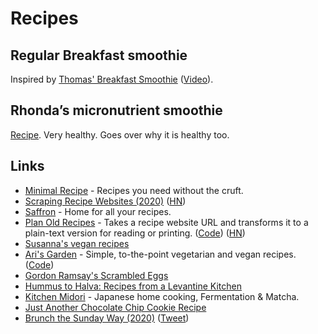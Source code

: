 # Recipes

## Regular Breakfast smoothie

Inspired by [Thomas' Breakfast Smoothie](https://docs.google.com/spreadsheets/d/1sgtbqVnotvY1Ir2S60J9m62yGPVkm2nRmbwrfZAoc6Y/htmlview) \([Video](https://www.youtube.com/watch?v=fyyKrMeNPBM)\).

## Rhonda’s micronutrient smoothie

[Recipe](https://www.foundmyfitness.com/reports/micronutrient-smoothie.pdf). Very healthy. Goes over why it is healthy too.

## Links

* [Minimal Recipe](https://minimalrecipe.com/) - Recipes you need without the cruft.
* [Scraping Recipe Websites \(2020\)](https://www.benawad.com/scraping-recipe-websites/) \([HN](https://news.ycombinator.com/item?id=23142220)\)
* [Saffron](https://www.mysaffronapp.com/) - Home for all your recipes.
* [Plan Old Recipes](https://www.plainoldrecipe.com/) - Takes a recipe website URL and transforms it to a plain-text version for reading or printing. \([Code](https://github.com/poundifdef/plainoldrecipe)\) \([HN](https://news.ycombinator.com/item?id=23648864)\)
* [Susanna's vegan recipes](https://www.instagram.com/susannawurz.cooking/)
* [Ari's Garden](https://arisgarden.theiceshelf.com/) - Simple, to-the-point vegetarian and vegan recipes. \([Code](https://github.com/theiceshelf/arisgarden)\)
* [Gordon Ramsay's Scrambled Eggs](https://www.youtube.com/watch?v=PUP7U5vTMM0)
* [Hummus to Halva: Recipes from a Levantine Kitchen](https://www.goodreads.com/book/show/53757692-hummus-to-halva)
* [Kitchen Midori](https://www.instagram.com/kitchen_midori/) - Japanese home cooking, Fermentation & Matcha.
* [Just Another Chocolate Chip Cookie Recipe](https://www.arvarik.com/just-another-chocolate-chip-cookie-recipe)
* [Brunch the Sunday Way \(2020\)](https://www.goodreads.com/book/show/53004549-brunch-the-sunday-way) \([Tweet](https://twitter.com/dan_abramov/status/1281010364721881088)\)

